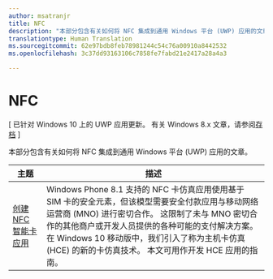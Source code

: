 ```yaml
---
author: msatranjr
title: NFC
description: "本部分包含有关如何将 NFC 集成到通用 Windows 平台 (UWP) 应用的文章。"
translationtype: Human Translation
ms.sourcegitcommit: 62e97bdb8feb78981244c54c76a00910a8442532
ms.openlocfilehash: 3c37dd93163106c7858fe7fabd21e2417a28a4a3

---
```

# NFC

\[ 已针对 Windows 10 上的 UWP 应用更新。 有关 Windows 8.x 文章，请参阅[存档](http://go.microsoft.com/fwlink/p/?linkid=619132) \]

本部分包含有关如何将 NFC 集成到通用 Windows 平台 (UWP) 应用的文章。

|主题 |描述|
|--------|------------------|
| [创建 NFC 智能卡应用](host-card-emulation.md)   | Windows Phone 8.1 支持的 NFC 卡仿真应用使用基于 SIM 卡的安全元素，但该模型需要安全付款应用与移动网络运营商 (MNO) 进行密切合作。 这限制了未与 MNO 密切合作的其他商户或开发人员提供的各种可能的支付解决方案。 在 Windows 10 移动版中，我们引入了称为主机卡仿真 (HCE) 的新的卡仿真技术。 本文可用作开发 HCE 应用的指南。   |


<!--HONumber=Aug16_HO3-->


